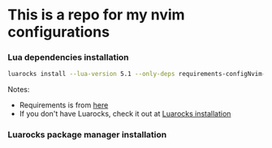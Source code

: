 # This is a repo for my nvim configurations

### Lua dependencies installation
```bash
luarocks install --lua-version 5.1 --only-deps requirements-configNvim-1.rockspec
```
Notes:
- Requirements is from [here](./misc/requirements-configNvim-1.rockspec) 
- If you don't have Luarocks, check it out at [Luarocks installation](#luarocks-package-manager-installation)

### Luarocks package manager installation
